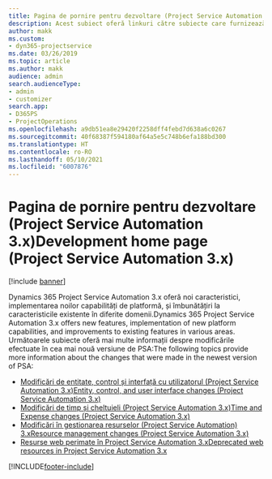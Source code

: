 ```yaml
---
title: Pagina de pornire pentru dezvoltare (Project Service Automation 3.x)
description: Acest subiect oferă linkuri către subiecte care furnizează informații de dezvoltare pentru Dynamics 365 Project Service Automation (PSA) versiunea 3.x.
author: makk
ms.custom:
- dyn365-projectservice
ms.date: 03/26/2019
ms.topic: article
ms.author: makk
audience: admin
search.audienceType:
- admin
- customizer
search.app:
- D365PS
- ProjectOperations
ms.openlocfilehash: a9db51ea8e29420f2258dff4febd7d638a6c0267
ms.sourcegitcommit: 40f68387f594180af64a5e5c748b6efa188bd300
ms.translationtype: HT
ms.contentlocale: ro-RO
ms.lasthandoff: 05/10/2021
ms.locfileid: "6007876"
---
```

# <a name="development-home-page-project-service-automation-3x"></a><span data-ttu-id="b9f20-103">Pagina de pornire pentru dezvoltare (Project Service Automation 3.x)</span><span class="sxs-lookup"><span data-stu-id="b9f20-103">Development home page (Project Service Automation 3.x)</span></span>

[!include [banner](../../includes/psa-now-project-operations.md)]

<span data-ttu-id="b9f20-104">Dynamics 365 Project Service Automation 3.x oferă noi caracteristici, implementarea noilor capabilități de platformă, și îmbunătățiri la caracteristicile existente în diferite domenii.</span><span class="sxs-lookup"><span data-stu-id="b9f20-104">Dynamics 365 Project Service Automation 3.x offers new features, implementation of new platform capabilities, and improvements to existing features in various areas.</span></span> <span data-ttu-id="b9f20-105">Următoarele subiecte oferă mai multe informații despre modificările efectuate în cea mai nouă versiune de PSA:</span><span class="sxs-lookup"><span data-stu-id="b9f20-105">The following topics provide more information about the changes that were made in the newest version of PSA:</span></span>

- [<span data-ttu-id="b9f20-106">Modificări de entitate, control și interfață cu utilizatorul (Project Service Automation 3.x)</span><span class="sxs-lookup"><span data-stu-id="b9f20-106">Entity, control, and user interface changes (Project Service Automation 3.x)</span></span>](../developer-guides/entity-changes-v3.x.md)
- [<span data-ttu-id="b9f20-107">Modificări de timp și cheltuieli (Project Service Automation 3.x)</span><span class="sxs-lookup"><span data-stu-id="b9f20-107">Time and Expense changes (Project Service Automation 3.x)</span></span>](../developer-guides/time-expense-changes-v3.x.md)
- [<span data-ttu-id="b9f20-108">Modificări în gestionarea resurselor (Project Service Automation) 3.x</span><span class="sxs-lookup"><span data-stu-id="b9f20-108">Resource management changes (Project Service Automation 3.x)</span></span>](../developer-guides/resource-management-changes-v3.x.md)
- [<span data-ttu-id="b9f20-109">Resurse web perimate în Project Service Automation 3.x</span><span class="sxs-lookup"><span data-stu-id="b9f20-109">Deprecated web resources in Project Service Automation 3.x</span></span>](../developer-guides/web-resources-deprecated-v3.x.md)


[!INCLUDE[footer-include](../../includes/footer-banner.md)]